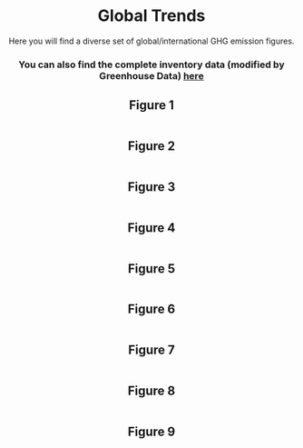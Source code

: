 
<center>
<h1>
Global Trends
</h1>
Here you will find a diverse set of global/international GHG emission figures.
<br>

<h3>
You can also find the complete inventory data (modified by Greenhouse Data) <a href="https://github.com/dquintani/GreenhouseData/tree/master/clean_data">here</a>

<h2>Figure 1</h2>
<p><img alt="" src="EDGAR_1.png" /></p><h2>Figure 2</h2>
<p><img alt="" src="Carbon-Majors-Summary-map.png" /></p><h2>Figure 3</h2>
<p><img alt="" src="CDIAC_totals1.png" /></p><h2>Figure 4</h2>
<p><img alt="" src="GCP_cons_prod_ratio.png" /></p><h2>Figure 5</h2>
<p><img alt="" src="Carbon-Majors-Summary.png" /></p><h2>Figure 6</h2>
<p><img alt="" src="NOAA_summary.png" /></p><h2>Figure 7</h2>
<p><img alt="" src="FAO_1.png" /></p><h2>Figure 8</h2>
<p><img alt="" src="GCP_top20.png" /></p><h2>Figure 9</h2>
<p><img alt="" src="ghg_and_co2_totals.png" /></p>